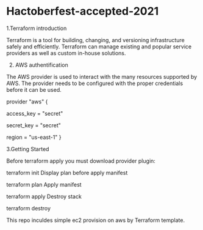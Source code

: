 # Hactoberfest-accepted-2021


1.Terraform introduction

Terraform is a tool for building, changing, and versioning infrastructure safely and efficiently. Terraform can manage existing and popular service providers as well as custom in-house solutions.

2. AWS authentification

The AWS provider is used to interact with the many resources supported by AWS. The provider needs to be configured with the proper credentials before it can be used.

provider "aws" {

  access_key = "secret"
  
  secret_key = "secret"
  
  region     = "us-east-1"
}

3.Getting Started

Before terraform apply you must download provider plugin:

terraform init
Display plan before apply manifest

terraform plan
Apply manifest

terraform apply
Destroy stack

terraform destroy

This repo inculdes simple ec2 provision on aws by Terraform template.
